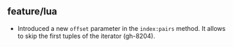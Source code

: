 ## feature/lua

* Introduced a new `offset` parameter in the `index:pairs` method. It allows to
  skip the first tuples of the iterator (gh-8204).
